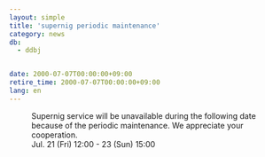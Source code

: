 ```yaml
---
layout: simple
title: 'supernig periodic maintenance'
category: news
db:
  - ddbj


date: 2000-07-07T00:00:00+09:00
retire_time: 2000-07-07T00:00:00+09:00
lang: en
---
```


<dd>Supernig service will be unavailable during the following date because of the periodic maintenance. We appreciate your cooperation.<br>
<dd>Jul. 21 (Fri) 12:00 - 23 (Sun) 15:00</dd>
</dd>
